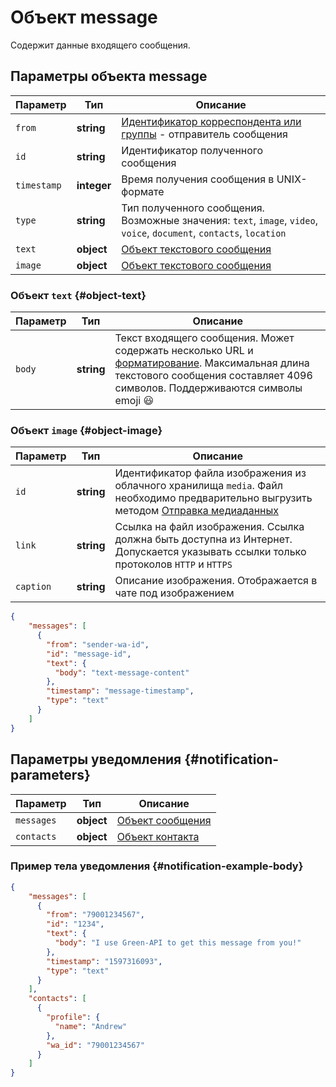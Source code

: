 # Объект message

Содержит данные входящего сообщения.

## Параметры объекта message

Параметр | Тип | Описание
----- | ----- | -----
`from` | **string** | [Идентификатор корреспондента или группы](../chat-id.md) - отправитель сообщения
`id` | **string** | Идентификатор полученного сообщения
`timestamp` | **integer** | Время получения сообщения в UNIX-формате
`type` | **string** | Тип полученного сообщения. Возможные значения: `text`, `image`, `video`, `voice`, `document`, `contacts`, `location`
`text` | **object** | [Объект текстового сообщения](#object-text)
`image` | **object** | [Объект текстового сообщения](#object-text)

### Объект `text` {#object-text}

Параметр | Тип | Описание
----- | ----- | -----
`body ` | **string** | Текст входящего сообщения. Может содержать несколько URL и [форматирование](../formatting.md). Максимальная длина текстового сообщения составляет 4096 символов. Поддерживаются символы emoji 😃

### Объект `image` {#object-image}

Параметр | Тип | Описание
----- | ----- | -----
`id` | **string** | Идентификатор файла изображения из облачного хранилища `media`. Файл необходимо предварительно выгрузить методом [Отправка медиаданных](../media/upload.md)
`link` | **string** | Ссылка на файл изображения. Ссылка должна быть доступна из Интернет. Допускается указывать ссылки только протоколов `HTTP` и `HTTPS`
`caption` | **string** | Описание изображения. Отображается в чате под изображением






```json
{
    "messages": [
      {
        "from": "sender-wa-id",
        "id": "message-id",
        "text": {
          "body": "text-message-content"
        },
        "timestamp": "message-timestamp",
        "type": "text"
      }
    ]
}
```

## Параметры уведомления {#notification-parameters}

Параметр | Тип | Описание
----- | ----- | -----
`messages ` | **object** | [Объект сообщения]()
`contacts ` | **object** | [Объект контакта]()

### Пример тела уведомления {#notification-example-body}

```json
{
    "messages": [
      {
        "from": "79001234567",
        "id": "1234",
        "text": {
          "body": "I use Green-API to get this message from you!"
        },
        "timestamp": "1597316093",
        "type": "text"
      }
    ],
    "contacts": [
      {
        "profile": {
          "name": "Andrew"
        },
        "wa_id": "79001234567"
      }
    ]
}
```